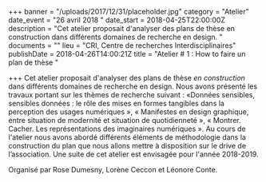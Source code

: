 +++
banner = "/uploads/2017/12/31/placeholder.jpg"
category = "Atelier"
date_event = "26 avril 2018 "
date_start = 2018-04-25T22:00:00Z
description = "Cet atelier proposait d'analyser des plans de thèse en construction dans différents domaines de recherche en design. "
documents = ""
lieu = "CRI, Centre de recherches Interdisciplinaires"
publishDate = 2018-04-26T14:00:21Z
title = "Atelier # 1 : How to faire un plan de thèse "

+++
Cet atelier proposait d'analyser des plans de thèse _en construction_ dans différents domaines de recherche en design. Nous avons présenté les travaux portant sur les thèmes de recherche suivant : «Données sensibles, sensibles données : le rôle des mises en formes tangibles dans la perception des usages numériques », « Manifestes en design graphique, entre situation de modernité et situation de quotidienneté », « Montrer. Cacher. Les représentations des imaginaires numériques ». Au cours de l'atelier nous avons abordé différents éléments de méthodologie dans la construction du plan que nous allons mettre à disposition sur le drive de l’association. Une suite de cet atelier est envisagée pour l'année 2018-2019.

Organisé par Rose Dumesny, Lorène Ceccon et Léonore Conte.